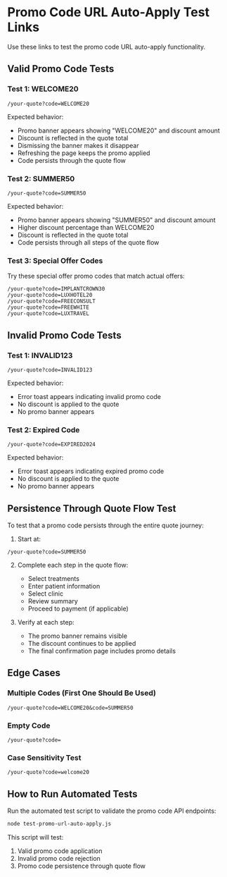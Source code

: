 # Promo Code URL Auto-Apply Test Links

Use these links to test the promo code URL auto-apply functionality.

## Valid Promo Code Tests

### Test 1: WELCOME20
```
/your-quote?code=WELCOME20
```
Expected behavior:
- Promo banner appears showing "WELCOME20" and discount amount
- Discount is reflected in the quote total
- Dismissing the banner makes it disappear
- Refreshing the page keeps the promo applied
- Code persists through the quote flow

### Test 2: SUMMER50
```
/your-quote?code=SUMMER50
```
Expected behavior:
- Promo banner appears showing "SUMMER50" and discount amount
- Higher discount percentage than WELCOME20
- Discount is reflected in the quote total
- Code persists through all steps of the quote flow

### Test 3: Special Offer Codes

Try these special offer promo codes that match actual offers:

```
/your-quote?code=IMPLANTCROWN30
/your-quote?code=LUXHOTEL20
/your-quote?code=FREECONSULT
/your-quote?code=FREEWHITE
/your-quote?code=LUXTRAVEL
```

## Invalid Promo Code Tests

### Test 1: INVALID123
```
/your-quote?code=INVALID123
```
Expected behavior:
- Error toast appears indicating invalid promo code
- No discount is applied to the quote
- No promo banner appears

### Test 2: Expired Code
```
/your-quote?code=EXPIRED2024
```
Expected behavior:
- Error toast appears indicating expired promo code
- No discount is applied to the quote
- No promo banner appears

## Persistence Through Quote Flow Test

To test that a promo code persists through the entire quote journey:

1. Start at:
```
/your-quote?code=SUMMER50
```

2. Complete each step in the quote flow:
   - Select treatments
   - Enter patient information
   - Select clinic
   - Review summary
   - Proceed to payment (if applicable)

3. Verify at each step:
   - The promo banner remains visible
   - The discount continues to be applied
   - The final confirmation page includes promo details

## Edge Cases

### Multiple Codes (First One Should Be Used)
```
/your-quote?code=WELCOME20&code=SUMMER50
```

### Empty Code
```
/your-quote?code=
```

### Case Sensitivity Test
```
/your-quote?code=welcome20
```

## How to Run Automated Tests

Run the automated test script to validate the promo code API endpoints:

```bash
node test-promo-url-auto-apply.js
```

This script will test:
1. Valid promo code application
2. Invalid promo code rejection
3. Promo code persistence through quote flow